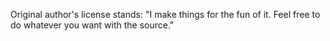 Original author's license stands:
"I make things for the fun of it. Feel free to do whatever you want with the source."